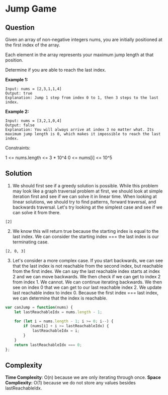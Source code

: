 # Jump Game

## Question

Given an array of non-negative integers nums, you are initially positioned at the first index of the array.

Each element in the array represents your maximum jump length at that position.

Determine if you are able to reach the last index. 

**Example 1:**

```
Input: nums = [2,3,1,1,4]
Output: true
Explanation: Jump 1 step from index 0 to 1, then 3 steps to the last index.
```

**Example 2:**

```
Input: nums = [3,2,1,0,4]
Output: false
Explanation: You will always arrive at index 3 no matter what. Its maximum jump length is 0, which makes it impossible to reach the last index.
 ```

Constraints:

1 <= nums.length <= 3 * 10^4
0 <= nums[i] <= 10^5

## Solution

1. We should first see if a greedy solution is possible. While this problem may look like a graph traversal problem at first, we should look at simple iteration first and see if we can solve it in linear time. When looking at linear solutions, we should try to find patterns, forward traversal, and backwards traversal. Let's try looking at the simplest case and see if we can solve it from there.

```
[2]
```

2. We know this will return true because the starting index is equal to the last index. We can consider the starting index === the last index is our terminating case.

```
[2, 0, 3]
```

3. Let's consider a more complex case. If you start backwards, we can see that the last index is not reachable from the second index, but reachable from the first index. We can say the last reachable index starts at index 2 and we can move backwards. We then check if we can get to index 2 from index 1. We cannot. We can continue iterating backwards. We then see on index 0 that we can get to our last reachable index 2. We update last reachable index to index 0. Because the first index === last index, we can determine that the index is reachable.

```javascript
var canJump = function(nums) {
    let lastReachableIdx = nums.length - 1;
    
    for (let i = nums.length - 1; i >= 0; i--) {
        if (nums[i] + i >= lastReachableIdx) {
            lastReachableIdx = i;
        }
    }
    return lastReachableIdx === 0;
};
```

## Complexity

**Time Complexity**: O(n) because we are only iterating through once.
**Space Compliexity:** O(1) because we do not store any values besides lastReachableIdx.
